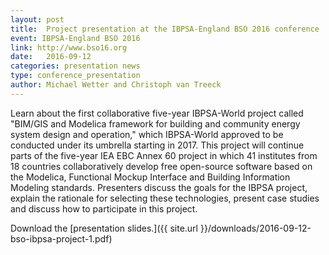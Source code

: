 ```yaml
---
layout: post
title:  Project presentation at the IBPSA-England BSO 2016 conference
event: IBPSA-England BSO 2016
link: http://www.bso16.org
date:   2016-09-12
categories: presentation news
type: conference_presentation
author: Michael Wetter and Christoph van Treeck
---
```


Learn about the first collaborative five-year IBPSA-World project called "BIM/GIS and Modelica framework for building and community energy system design and operation," which IBPSA-World approved to be conducted under its umbrella starting in 2017. This project will continue parts of the five-year IEA EBC Annex 60 project in which 41 institutes from 18 countries collaboratively develop free open-source software based on the Modelica, Functional Mockup Interface and Building Information Modeling standards. Presenters discuss the goals for the IBPSA project, explain the rationale for selecting these technologies, present case studies and discuss how to participate in this project.

Download the [presentation slides.]({{ site.url }}/downloads/2016-09-12-bso-ibpsa-project-1.pdf)
